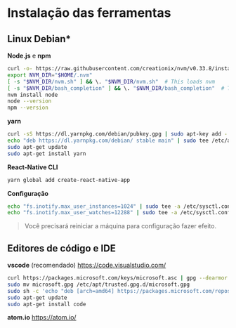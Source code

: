 # Instalação das ferramentas

## Linux Debian*

**Node.js** e **npm**

```bash
curl -o- https://raw.githubusercontent.com/creationix/nvm/v0.33.8/install.sh | bash
export NVM_DIR="$HOME/.nvm"
[ -s "$NVM_DIR/nvm.sh" ] && \. "$NVM_DIR/nvm.sh"  # This loads nvm
[ -s "$NVM_DIR/bash_completion" ] && \. "$NVM_DIR/bash_completion"  # This loads nvm bash_completion
nvm install node
node --version
npm --version
```

**yarn**

```bash
curl -sS https://dl.yarnpkg.com/debian/pubkey.gpg | sudo apt-key add -
echo "deb https://dl.yarnpkg.com/debian/ stable main" | sudo tee /etc/apt/sources.list.d/yarn.list
sudo apt-get update
sudo apt-get install yarn
```

**React-Native CLI**

```bash
yarn global add create-react-native-app
```

**Configuração**

```bash
echo "fs.inotify.max_user_instances=1024" | sudo tee -a /etc/sysctl.conf
echo "fs.inotify.max_user_watches=12288" | sudo tee -a /etc/sysctl.conf
```

> Você precisará reiniciar a máquina para configuração fazer efeito.
 
## Editores de código e IDE

**vscode** (recomendado)
https://code.visualstudio.com/

```bash
curl https://packages.microsoft.com/keys/microsoft.asc | gpg --dearmor > microsoft.gpg
sudo mv microsoft.gpg /etc/apt/trusted.gpg.d/microsoft.gpg
sudo sh -c 'echo "deb [arch=amd64] https://packages.microsoft.com/repos/vscode stable main" > /etc/apt/sources.list.d/vscode.list'
sudo apt-get update
sudo apt-get install code
```

**atom.io**
https://atom.io/

